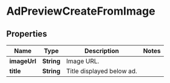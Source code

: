 

# AdPreviewCreateFromImage


## Properties

Name | Type | Description | Notes
------------ | ------------- | ------------- | -------------
**imageUrl** | **String** | Image URL. | 
**title** | **String** | Title displayed below ad. | 



